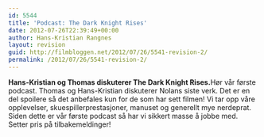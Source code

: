 ```yaml
---
id: 5544
title: 'Podcast: The Dark Knight Rises'
date: 2012-07-26T22:39:49+00:00
author: Hans-Kristian Rangnes
layout: revision
guid: http://filmbloggen.net/2012/07/26/5541-revision-2/
permalink: /2012/07/26/5541-revision-2/
---
```

**Hans-Kristian og Thomas diskuterer The Dark Knight Rises.**<!--more-->Hør vår første podcast. Thomas og Hans-Kristian diskuterer Nolans siste verk. Det er en del spoilere så det anbefales kun for de som har sett filmen! Vi tar opp våre opplevelser, skuespillerprestasjoner, manuset og generellt mye nerdeprat. Siden dette er vår første podcast så har vi sikkert masse å jobbe med. Setter pris på tilbakemeldinger!